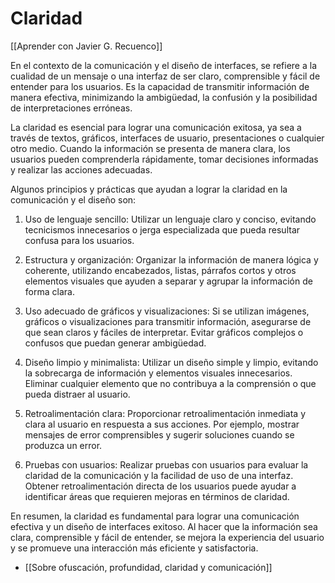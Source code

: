 # Claridad

[[Aprender con Javier G. Recuenco]]

En el contexto de la comunicación y el diseño de interfaces, se refiere a la cualidad de un mensaje o una interfaz de ser claro, comprensible y fácil de entender para los usuarios. Es la capacidad de transmitir información de manera efectiva, minimizando la ambigüedad, la confusión y la posibilidad de interpretaciones erróneas.

La claridad es esencial para lograr una comunicación exitosa, ya sea a través de textos, gráficos, interfaces de usuario, presentaciones o cualquier otro medio. Cuando la información se presenta de manera clara, los usuarios pueden comprenderla rápidamente, tomar decisiones informadas y realizar las acciones adecuadas.

Algunos principios y prácticas que ayudan a lograr la claridad en la comunicación y el diseño son:

1. Uso de lenguaje sencillo: Utilizar un lenguaje claro y conciso, evitando tecnicismos innecesarios o jerga especializada que pueda resultar confusa para los usuarios.
    
2. Estructura y organización: Organizar la información de manera lógica y coherente, utilizando encabezados, listas, párrafos cortos y otros elementos visuales que ayuden a separar y agrupar la información de forma clara.
    
3. Uso adecuado de gráficos y visualizaciones: Si se utilizan imágenes, gráficos o visualizaciones para transmitir información, asegurarse de que sean claros y fáciles de interpretar. Evitar gráficos complejos o confusos que puedan generar ambigüedad.
    
4. Diseño limpio y minimalista: Utilizar un diseño simple y limpio, evitando la sobrecarga de información y elementos visuales innecesarios. Eliminar cualquier elemento que no contribuya a la comprensión o que pueda distraer al usuario.
    
5. Retroalimentación clara: Proporcionar retroalimentación inmediata y clara al usuario en respuesta a sus acciones. Por ejemplo, mostrar mensajes de error comprensibles y sugerir soluciones cuando se produzca un error.
    
6. Pruebas con usuarios: Realizar pruebas con usuarios para evaluar la claridad de la comunicación y la facilidad de uso de una interfaz. Obtener retroalimentación directa de los usuarios puede ayudar a identificar áreas que requieren mejoras en términos de claridad.
    

En resumen, la claridad es fundamental para lograr una comunicación efectiva y un diseño de interfaces exitoso. Al hacer que la información sea clara, comprensible y fácil de entender, se mejora la experiencia del usuario y se promueve una interacción más eficiente y satisfactoria.

* [[Sobre ofuscación, profundidad, claridad y comunicación]]